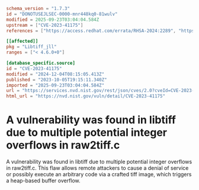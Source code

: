 ```toml
schema_version = "1.7.3"
id = "DONOTUSEJLSEC-0000-mnr448kq0-81wulv"
modified = 2025-09-23T03:04:04.584Z
upstream = ["CVE-2023-41175"]
references = ["https://access.redhat.com/errata/RHSA-2024:2289", "https://access.redhat.com/security/cve/CVE-2023-41175", "https://bugzilla.redhat.com/show_bug.cgi?id=2235264", "https://access.redhat.com/errata/RHSA-2024:2289", "https://access.redhat.com/security/cve/CVE-2023-41175", "https://bugzilla.redhat.com/show_bug.cgi?id=2235264"]

[[affected]]
pkg = "Libtiff_jll"
ranges = ["< 4.6.0+0"]

[database_specific.source]
id = "CVE-2023-41175"
modified = "2024-12-04T08:15:05.413Z"
published = "2023-10-05T19:15:11.340Z"
imported = "2025-09-23T03:04:04.584Z"
url = "https://services.nvd.nist.gov/rest/json/cves/2.0?cveId=CVE-2023-41175"
html_url = "https://nvd.nist.gov/vuln/detail/CVE-2023-41175"
```

# A vulnerability was found in libtiff due to multiple potential integer overflows in raw2tiff.c

A vulnerability was found in libtiff due to multiple potential integer overflows in raw2tiff.c. This flaw allows remote attackers to cause a denial of service or possibly execute an arbitrary code via a crafted tiff image, which triggers a heap-based buffer overflow.

